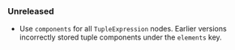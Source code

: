 ### Unreleased

 * Use `components` for all `TupleExpression` nodes. Earlier versions
   incorrectly stored tuple components under the `elements` key.
